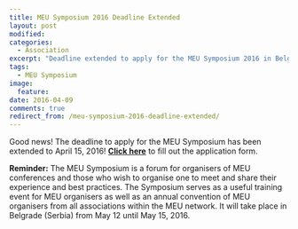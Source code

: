 ```yaml
---
title: MEU Symposium 2016 Deadline Extended
layout: post
modified:
categories:
  - Association
excerpt: "Deadline extended to apply for the MEU Symposium 2016 in Belgrade, Serbia"
tags:
  - MEU Symposium
image:
  feature: 
date: 2016-04-09
comments: true
redirect_from: /meu-symposium-2016-deadline-extended/
---
```


Good news! The deadline to apply for the MEU Symposium has been extended to April 15, 2016! 
**[Click here](http://symposium.apply.beta-europe.org)** to fill out the application form.

**Reminder:**
The MEU Symposium is a forum for organisers of MEU conferences and those who wish to organise one to meet and share their experience and best practices. The Symposium serves as a useful training event for MEU organisers as well as an annual convention of MEU organisers from all associations within the MEU network.
It will take place in Belgrade (Serbia) from May 12 until May 15, 2016.

